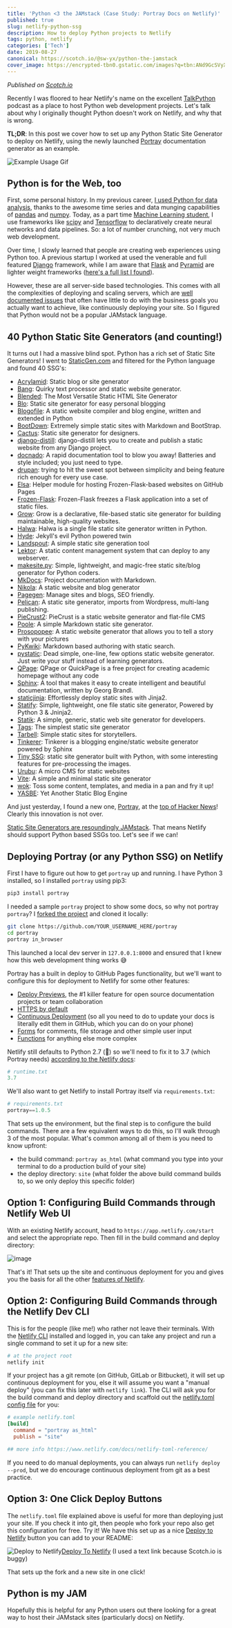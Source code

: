 ```yaml
---
title: 'Python <3 the JAMstack (Case Study: Portray Docs on Netlify)'
published: true
slug: netlify-python-ssg
description: How to deploy Python projects to Netlify
tags: python, netlify
categories: ['Tech']
date: 2019-08-27
canonical: https://scotch.io/@sw-yx/python-the-jamstack
cover_image: https://encrypted-tbn0.gstatic.com/images?q=tbn:ANd9GcSVyXO9qi9y9KqWqYLcofhkaCaxQGMcXIkXht9YOGxLXP9jx1-W
---
```


_Published on [Scotch.io](https://scotch.io/@sw-yx/python-the-jamstack)_

Recently I was floored to hear Netlify's name on the excellent [TalkPython](https://talkpython.fm/episodes/show/224/12-lessons-from-100-days-of-web) podcast as a place to host Python web development projects. Let's talk about why I originally thought Python doesn't work on Netlify, and why that is wrong.

**TL;DR**: In this post we cover how to set up any Python Static Site Generator to deploy on Netlify, using the newly launched [Portray](https://timothycrosley.github.io/portray/) documentation generator as an example.

![Example Usage Gif](https://raw.githubusercontent.com/timothycrosley/portray/master/art/example.gif)

## Python is for the Web, too

First, some personal history. In my previous career, [I used Python for data analysis](https://podcast.freecodecamp.org/ep-59-shawn-wang-left-a-350kyear-finance-job-to-learn-to-code), thanks to the awesome time series and data munging capabilities of [pandas](https://pandas.pydata.org/) and [numpy](https://www.numpy.org/). Today, as a part time [Machine Learning student](http://www.omscs.gatech.edu/), I use frameworks like [scipy](https://www.scipy.org/) and [Tensorflow](https://www.tensorflow.org/) to declaratively create neural networks and data pipelines. So: a lot of number crunching, not very much web development.

Over time, I slowly learned that people are creating web experiences using Python too. A previous startup I worked at used the venerable and full featured [Django](https://www.djangoproject.com/) framework, while I am aware that [Flask](https://palletsprojects.com/p/flask/) and [Pyramid](https://trypyramid.com/) are lighter weight frameworks ([here's a full list I found](https://wiki.python.org/moin/WebFrameworks)).

However, these are all server-side based technologies. This comes with all the complexities of deploying and scaling servers, which are [well documented issues](https://www.netlify.com/blog/2018/10/09/netlify-raises-30m-to-replace-webservers-with-a-global-application-delivery-network/?utm_source=blog&utm_medium=devto&utm_campaign=devex) that often have little to do with the business goals you actually want to achieve, like continuously deploying your site. So I figured that Python would not be a popular JAMstack language.

## 40 Python Static Site Generators (and counting!)

It turns out I had a massive blind spot. Python has a rich set of Static Site Generators! I went to [StaticGen.com](https://www.staticgen.com/?utm_source=blog&utm_medium=devto&utm_campaign=devex) and filtered for the Python language and found 40 SSG's:

- [Acrylamid](http://posativ.org/acrylamid/): Static blog or site generator
- [Bang](https://github.com/squdle/Bang): Quirky text processor and static website generator.
- [Blended](http://jmroper.com/blended/): The Most Versatile Static HTML Site Generator
- [Blo](https://github.com/savuir/blo): Static site generator for easy personal blogging
- [Blogofile](http://blogofile.com): A static website compiler and blog engine, written and extended in Python
- [BootDown](http://project.geekweaver.com/): Extremely simple static sites with Markdown and BootStrap.
- [Cactus](https://github.com/koenbok/Cactus/): Static site generator for designers.
- [django-distill](https://github.com/mgrp/django-distill): django-distill lets you to create and publish a static website from any Django project.
- [docnado](https://heinventions.github.io/docnado-site/): A rapid documentation tool to blow you away! Batteries and style included; you just need to type.
- [drupan](https://github.com/fallenhitokiri/drupan): trying to hit the sweet spot between simplicity and being feature rich enough for every use case.
- [Elsa](https://github.com/pyvec/elsa): Helper module for hosting Frozen-Flask-based websites on GitHub Pages
- [Frozen-Flask](https://pythonhosted.org/Frozen-Flask/): Frozen-Flask freezes a Flask application into a set of static files.
- [Grow](https://grow.io/): Grow is a declarative, file-based static site generator for building maintainable, high-quality websites.
- [Halwa](https://github.com/mhlakhani/halwa): Halwa is a single file static site generator written in Python.
- [Hyde](http://hyde.github.io/): Jekyll's evil Python powered twin
- [Landspout](https://github.com/gmr/landspout): A simple static site generation tool
- [Lektor](https://www.getlektor.com/): A static content management system that can deploy to any webserver.
- [makesite.py](https://github.com/sunainapai/makesite): Simple, lightweight, and magic-free static site/blog generator for Python coders.
- [MkDocs](http://www.mkdocs.org/): Project documentation with Markdown.
- [Nikola](http://www.getnikola.com): A static website and blog generator
- [Pagegen](http://pagegen.phnd.net): Manage sites and blogs, SEO friendly.
- [Pelican](http://blog.getpelican.com/): A static site generator, imports from Wordpress, multi-lang publishing.
- [PieCrust2](http://bolt80.com/piecrust): PieCrust is a static website generator and flat-file CMS
- [Poole](https://bitbucket.org/obensonne/poole/): A simple Markdown static site generator.
- [Prosopopee](https://github.com/Psycojoker/prosopopee): A static website generator that allows you to tell a story with your pictures
- [PyKwiki](http://pykwiki.nullism.com): Markdown based authoring with static search.
- [pystatic](https://github.com/Zedelghem/pystatic): Dead simple, one-line, few options static website generator. Just write your stuff instead of learning generators.
- [QPage](http://www.qpage.ir): QPage or QuickPage is a free project for creating academic homepage without any code
- [Sphinx](http://www.sphinx-doc.org/): A tool that makes it easy to create intelligent and beautiful documentation, written by Georg Brandl.
- [staticjinja](http://staticjinja.readthedocs.org/en/latest/): Effortlessly deploy static sites with Jinja2.
- [Statify](https://github.com/NBens/Statify): Simple, lightweight, one file static site generator, Powered by Python 3 & Jninja2.
- [Statik](https://getstatik.com/): A simple, generic, static web site generator for developers.
- [Tags](http://tags.brace.io/): The simplest static site generator
- [Tarbell](http://tarbell.io): Simple static sites for storytellers.
- [Tinkerer](http://tinkerer.me): Tinkerer is a blogging engine/static website generator powered by Sphinx
- [Tiny SSG](https://github.com/Herve07h22/tinySSG): static site generator built with Python, with some interesting features for pre-processing the images.
- [Urubu](http://urubu.jandecaluwe.com): A micro CMS for static websites
- [Vite](https://github.com/icyphox/vite): A simple and minimal static site generator
- [wok](http://wok.mythmon.com/): Toss some content, templates, and media in a pan and fry it up!
- [YASBE](http://github.com/underr/yasbe): Yet Another Static Blog Engine

And just yesterday, I found a new one, [Portray](https://timothycrosley.github.io/portray/), at the [top of Hacker News](https://news.ycombinator.com/item?id=20800157)! Clearly this innovation is not over.

[Static Site Generators are resoundingly JAMstack](https://www.smashingmagazine.com/2015/11/modern-static-website-generators-next-big-thing/). That means Netlify should support Python based SSGs too. Let's see if we can!

## Deploying Portray (or any Python SSG) on Netlify

First I have to figure out how to get `portray` up and running. I have Python 3 installed, so I installed `portray` using pip3:

```bash
pip3 install portray
```

I needed a sample `portray` project to show some docs, so why not portray `portray`? I [forked the project](https://github.com/sw-yx/portray) and cloned it locally:

```bash
git clone https://github.com/YOUR_USERNAME_HERE/portray
cd portray
portray in_browser
```

This launched a local dev server in `127.0.0.1:8000` and ensured that I knew how this web development thing works 😅

Portray has a built in deploy to GitHub Pages functionality, but we'll want to configure this for deployment to Netlify for some other features:

- [Deploy Previews](https://www.netlify.com/blog/2016/07/20/introducing-deploy-previews-in-netlify/?utm_source=blog&utm_medium=scotchio&utm_campaign=devex), the #1 killer feature for open source documentation projects or team collaboration
- [HTTPS by default](https://www.netlify.com/docs/ssl/?utm_source=blog&utm_medium=scotchio&utm_campaign=devex)
- [Continuous Deployment](https://www.netlify.com/docs/continuous-deployment/?utm_source=blog&utm_medium=scotchio&utm_campaign=devex) (so all you need to do to update your docs is literally edit them in GitHub, which you can do on your phone)
- [Forms](https://www.netlify.com/docs/form-handling/?utm_source=blog&utm_medium=scotchio&utm_campaign=devex) for comments, file storage and other simple user input
- [Functions](https://www.netlify.com/docs/functions/?utm_source=blog&utm_medium=scotchio&utm_campaign=devex) for anything else more complex

Netlify still defaults to Python 2.7 (👿) so we'll need to fix it to 3.7 (which Portray needs) [according to the Netlify docs](https://www.netlify.com/docs/build-settings/?utm_source=blog&utm_medium=scotchio&utm_campaign=devex#python):

```python
# runtime.txt
3.7
```

We'll also want to get Netlify to install Portray itself via `requirements.txt`:

```python
# requirements.txt
portray==1.0.5
```

That sets up the environment, but the final step is to configure the build commands. There are a few equivalent ways to do this, so I'll walk through 3 of the most popular. What's common among all of them is you need to know upfront:

- the build command: `portray as_html` (what command you type into your terminal to do a production build of your site)
- the deploy directory: `site` (what folder the above build command builds to, so we only deploy this specific folder)

## Option 1: Configuring Build Commands through Netlify Web UI

With an existing Netlify account, head to `https://app.netlify.com/start` and select the appropriate repo. Then fill in the build command and deploy directory:

![image](https://user-images.githubusercontent.com/6764957/63789820-1f8e2580-c8c6-11e9-9445-b4950f710b22.png)

That's it! That sets up the site and continuous deployment for you and gives you the basis for all the other [features of Netlify](https://www.netlify.com/pricing/?utm_source=blog&utm_medium=scotchio&utm_campaign=devex#features).

## Option 2: Configuring Build Commands through the Netlify Dev CLI

This is for the people (like me!) who rather not leave their terminals. With the [Netlify CLI](https://www.netlify.com/docs/cli/?utm_source=blog&utm_medium=scotchio&utm_campaign=devex) installed and logged in, you can take any project and run a single command to set it up for a new site:

```bash
# at the project root
netlify init
```

If your project has a git remote (on GitHub, GitLab or Bitbucket), it will set up continuous deployment for you, else it will assume you want a "manual deploy" (you can fix this later with `netlify link`). The CLI will ask you for the build command and deploy directory and scaffold out the [netlify.toml config file](https://www.netlify.com/docs/netlify-toml-reference/?utm_source=blog&utm_medium=scotchio&utm_campaign=devex) for you:

```toml
# example netlify.toml
[build]
  command = "portray as_html"
  publish = "site"

## more info https://www.netlify.com/docs/netlify-toml-reference/
```

If you need to do manual deployments, you can always run `netlify deploy --prod`, but we do encourage continuous deployment from git as a best practice.

## Option 3: One Click Deploy Buttons

The `netlify.toml` file explained above is useful for more than deploying just your site. If you check it into git, then people who fork your repo also get this configuration for free. Try it! We have this set up as a nice [Deploy to Netlify](https://www.netlify.com/docs/deploy-button/?utm_source=blog&utm_medium=scotchio&utm_campaign=devex) button you can add to your README:

![Deploy to Netlify](https://www.netlify.com/img/deploy/button.svg)[Deploy To Netlify](https://app.netlify.com/start/deploy?repository=https://github.com/sw-yx/portray) (I used a text link because Scotch.io is buggy)

That sets up the fork and a new site in one click!

## Python is my JAM

Hopefully this is helpful for any Python users out there looking for a great way to host their JAMstack sites (particularly docs) on Netlify.

